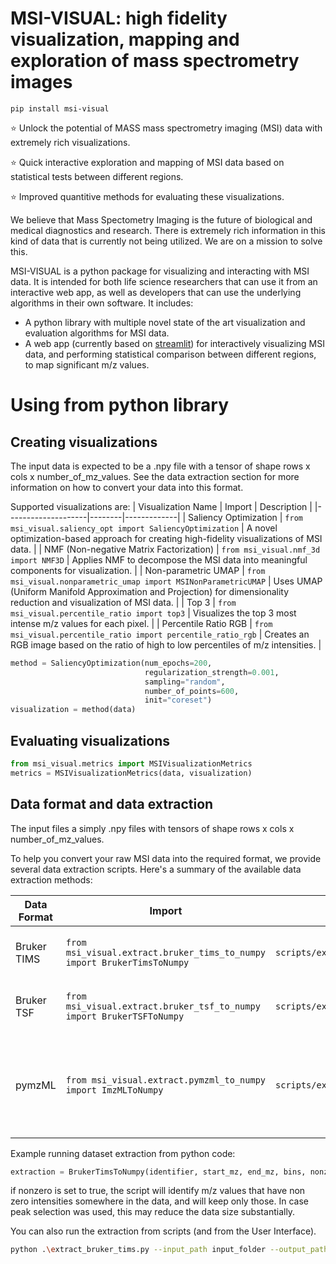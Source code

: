 ﻿# MSI-VISUAL: high fidelity visualization, mapping and exploration of mass spectrometry images

`pip install msi-visual`

⭐ Unlock the potential of MASS mass spectrometry imaging (MSI) data with extremely rich visualizations.

⭐ Quick interactive exploration and mapping of MSI data based on statistical tests between different regions.

⭐ Improved quantitive methods for evaluating these visualizations.


We believe that Mass Spectometry Imaging is the future of biological and medical diagnostics and research. There is extremely rich information in this kind of data that is currently not being utilized. We are on a mission to solve this.

MSI-VISUAL is a python package for visualizing and interacting with MSI data.
It is intended for both life science researchers that can use it from an interactive web app, as well as developers that can use the underlying algorithms in their own software.
It includes:
- A python library with multiple novel state of the art visualization and evaluation algorithms for MSI data.
- A web app (currently based on [streamlit](https://streamlit.io/)) for interactively visualizing MSI data, and performing statistical comparison between different regions, to map significant m/z values.


# Using from python library

## Creating visualizations

The input data is expected to be a .npy file with a tensor of shape rows x cols x number_of_mz_values.
See the data extraction section for more information on how to convert your data into this format.

Supported visualizations are:
| Visualization Name | Import | Description |
|--------------------|--------|-------------|
| Saliency Optimization | `from msi_visual.saliency_opt import SaliencyOptimization` | A novel optimization-based approach for creating high-fidelity visualizations of MSI data. |
| NMF (Non-negative Matrix Factorization) | `from msi_visual.nmf_3d import NMF3D` | Applies NMF to decompose the MSI data into meaningful components for visualization. |
| Non-parametric UMAP | `from msi_visual.nonparametric_umap import MSINonParametricUMAP` | Uses UMAP (Uniform Manifold Approximation and Projection) for dimensionality reduction and visualization of MSI data. |
| Top 3 | `from msi_visual.percentile_ratio import top3` | Visualizes the top 3 most intense m/z values for each pixel. |
| Percentile Ratio RGB | `from msi_visual.percentile_ratio import percentile_ratio_rgb` | Creates an RGB image based on the ratio of high to low percentiles of m/z intensities. |


```python
method = SaliencyOptimization(num_epochs=200,
                              regularization_strength=0.001,
                              sampling="random",
                              number_of_points=600,
                              init="coreset")
visualization = method(data)
```

## Evaluating visualizations

```python
from msi_visual.metrics import MSIVisualizationMetrics
metrics = MSIVisualizationMetrics(data, visualization)
```

## Data format and data extraction

The input files a simply .npy files with tensors of shape rows x cols x number_of_mz_values.


To help you convert your raw MSI data into the required format, we provide several data extraction scripts. Here's a summary of the available data extraction methods:

| Data Format | Import | Script Name | Description |
|-------------|--------|-------------|-------------|
| Bruker TIMS | `from msi_visual.extract.bruker_tims_to_numpy import BrukerTimsToNumpy` | `scripts/extraction/extract_bruker_tims.py` | Converts Bruker TIMS data (.d folder) |
| Bruker TSF | `from msi_visual.extract.bruker_tsf_to_numpy import BrukerTSFToNumpy` | `scripts/extraction/extract_bruker_tsf.py` | Converts Bruker TSF data (.d folder) |
| pymzML | `from msi_visual.extract.pymzml_to_numpy import ImzMLToNumpy` | `scripts/extraction/extract_pymzml.py` | Converts the open source pymzML data format to numpy arrays (.npy files) |

Example running dataset extraction from python code:

```python
extraction = BrukerTimsToNumpy(identifier, start_mz, end_mz, bins, nonzero)
```

if nonzero is set to true, the script will identify m/z values that have non zero intensities somewhere in the data, and will keep only those.
In case peak selection was used, this may reduce the data size substantially.

You can also run the extraction from scripts (and from the User Interface).

```bash
python .\extract_bruker_tims.py --input_path input_folder --output_path output_folder --bins 5 --num_workers 1 --id some_string_identifier
```



